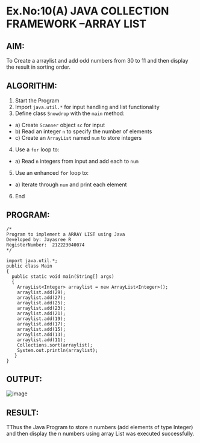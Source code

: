 # Ex.No:10(A)         JAVA COLLECTION FRAMEWORK –ARRAY LIST
## AIM:
 To Create a arraylist and add odd numbers from 30 to 11 and then display the result in sorting order.

## ALGORITHM:
1.	Start the Program
2.	Import `java.util.*` for input handling and list functionality
3.	Define class `Snowdrop` with the `main` method:
-	a) Create `Scanner` object `sc` for input
-	b) Read an integer `n` to specify the number of elements
-	c) Create an `ArrayList` named `num` to store integers
4.	Use a `for` loop to:
-	a) Read `n` integers from input and add each to `num`
5.	Use an enhanced `for` loop to:
-	a) Iterate through `num` and print each element
6.	End

## PROGRAM:
 ```
/*
Program to implement a ARRAY LIST using Java
Developed by: Jayasree R
RegisterNumber:  212223040074
*/
```

```
import java.util.*;  
public class Main 
{
  public static void main(String[] args)
  {
    ArrayList<Integer> arraylist = new ArrayList<Integer>();
    arraylist.add(29);
    arraylist.add(27);
    arraylist.add(25);
    arraylist.add(23);
    arraylist.add(21);
    arraylist.add(19);
    arraylist.add(17);
    arraylist.add(15);
    arraylist.add(13);
    arraylist.add(11);
    Collections.sort(arraylist);
    System.out.println(arraylist);
   }
}
```



## OUTPUT:
![image](https://github.com/user-attachments/assets/63903dc2-27af-4a8b-9203-e5606312a250)



## RESULT:
TThus the Java Program to store n numbers (add elements of type Integer) and then display the n numbers using array List was executed successfully.

